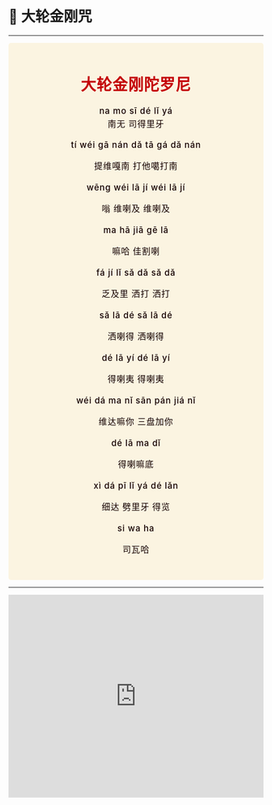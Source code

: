 # 📿 大轮金刚咒

----

<style>
.vp-doc p {
    margin: 5px 0;
}

.mantra-box {
  margin: 2px 0 !important;
  text-align: center;
  background-color: #FBF4E1;
  padding: 10px;
  border-radius: 5px;
  font-size: 1.2em;
  line-height: 1.5;
  font-weight: 500;
  color: #140000;
  /* font-family: KaiTi, "楷体", "楷体_GB2312", STKaiti, "华文楷体", serif; */
  letter-spacing: 0.06em;
  padding: 1.8em;
}

.mantra-title {
 text-align: center;
 font-size: 1.8em;
 font-weight: 1000;
 color: #C40007;
 margin-top: 30px;
 margin-bottom: 10px;
}

.mantra-space {
 height: 0.8em;
}

.mantra-times {
 color: #513027;
 font-size: 0.8em;
 margin-top: -0.8em;
 margin-bottom: 0.8em;
}

.mantra-important {
 color: #6F2AA9;
}
</style>



<div class="mantra-box">

<div class="mantra-title" style="font-size: 1.8em;">
大轮金刚陀罗尼
</div>

na mo  sī  dé  lǐ  yá       
南无   司得里牙

tí wéi gā nán dǎ tā gá dǎ nán 

提维嘎南  打他噶打南 


wēng   wéi lā  jí  wéi lā jí  

嗡      维喇及  维喇及  

ma hā  jiā gē lā     

嘛哈  佳割喇     

fá  jí  lǐ    sǎ dǎ   sǎ dǎ

乏及里   洒打   洒打

sǎ  lā  dé    sǎ lā dé    

洒喇得    洒喇得   

dé  lā yí    dé lā yí

得喇夷   得喇夷 

wéi dá ma nǐ    sān pán jiá  nǐ  

维达嘛你    三盘加你   

dé  lā  ma dǐ

得喇嘛底

xì  dá    pī   lǐ  yá    dé lǎn 

细达    劈里牙    得览

si wa ha

司瓦哈

</div>

-----

<iframe width="100%" height="400" src="https://www.youtube.com/embed/m_ArkPj5s5k?si=msV0y00Xdg8k2uoN" title="YouTube video player" frameborder="0" allow="accelerometer; autoplay; clipboard-write; encrypted-media; gyroscope; picture-in-picture; web-share" referrerpolicy="strict-origin-when-cross-origin" allowfullscreen></iframe>